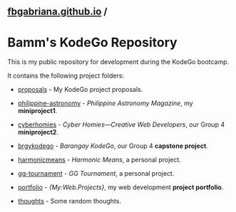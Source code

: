 ## [fbgabriana.github.io](/ "Bamm's KodeGo Repository") /

# Bamm's KodeGo Repository

This is my public repository for development during the KodeGo bootcamp.

It contains the following project folders:

* [proposals](/proposals/) - My KodeGo project proposals.

* [philippine-astronomy](/philippine-astronomy/) - _Philippine Astronomy Magazine_, my **miniproject1**.

* [cyberhomies](/cyberhomies/) - _Cyber Homies—Creative Web Developers_, our Group 4 **miniproject2**.

* [brgykodego](/brgykodego/) - _Barangay KodeGo_, our Group 4 **capstone project**.

* [harmonicmeans](/harmonicmeans/) - _Harmonic Means_, a personal project.

* [gg-tournament](/gg-tournament/) - _GG Tournament_, a personal project.

* [portfolio](/portfolio/) - _{My:Web.Projects}_, my web development **project portfolio**.

* [thoughts](/thoughts/) - Some random thoughts.

